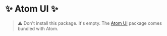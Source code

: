 # :sparkles: Atom UI :sparkles:

> :warning: Don't install this package. It's empty. The [Atom UI](https://github.com/atom/atom-ui) package comes bundled with Atom.
